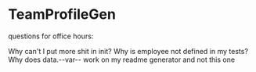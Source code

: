 # TeamProfileGen

questions for office hours:

Why can't I put more shit in init?
Why is employee not defined in my tests?
Why does data.--var-- work on my readme generator and not this one
